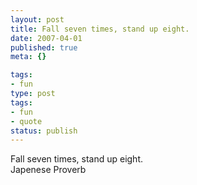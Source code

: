 ```yaml
---
layout: post
title: Fall seven times, stand up eight.
date: 2007-04-01
published: true
meta: {}

tags:
- fun
type: post
tags:
- fun
- quote
status: publish
---
```

Fall seven times, stand up eight.<br />Japenese Proverb
